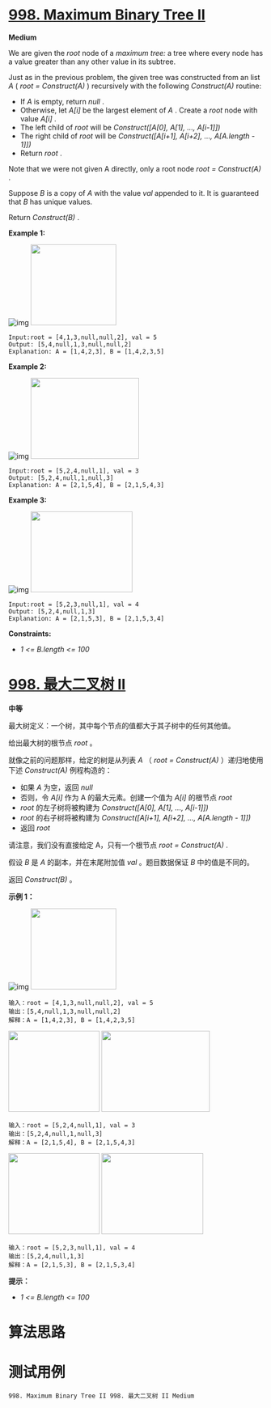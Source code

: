 # [998. Maximum Binary Tree II][enTitle]

**Medium**

We are given the  *root*  node of a  *maximum tree:*  a tree where every node has a value greater than any other value in its subtree.

Just as in the previous problem, the given tree was constructed from an list  *A*  ( *root = Construct(A)* ) recursively with the following  *Construct(A)*  routine:

- If  *A*  is empty, return  *null* . 
- Otherwise, let  *A[i]*  be the largest element of  *A* . Create a  *root*  node with value  *A[i]* . 
- The left child of  *root*  will be  *Construct([A[0], A[1], ..., A[i-1]])*  
- The right child of  *root*  will be  *Construct([A[i+1], A[i+2], ..., A[A.length - 1]])*  
- Return  *root* .

Note that we were not given A directly, only a root node  *root = Construct(A)* .

Suppose  *B*  is a copy of  *A*  with the value  *val*  appended to it. It is guaranteed that  *B*  has unique values.

Return  *Construct(B)* .



**Example 1:** 

![img](https://assets.leetcode.com/uploads/2019/02/21/maximum-binary-tree-1-1.png)
<img alt="" src="https://assets.leetcode.com/uploads/2019/02/21/maximum-binary-tree-1-2.png" style="width: 169px; height: 160px;">

```
Input:root = [4,1,3,null,null,2], val = 5
Output: [5,4,null,1,3,null,null,2]
Explanation: A = [1,4,2,3], B = [1,4,2,3,5]
```

**Example 2:** 

![img](https://assets.leetcode.com/uploads/2019/02/21/maximum-binary-tree-2-1.png)
<img alt="" src="https://assets.leetcode.com/uploads/2019/02/21/maximum-binary-tree-2-2.png" style="width: 214px; height: 160px;">

```
Input:root = [5,2,4,null,1], val = 3
Output: [5,2,4,null,1,null,3]
Explanation: A = [2,1,5,4], B = [2,1,5,4,3]
```

**Example 3:** 

![img](https://assets.leetcode.com/uploads/2019/02/21/maximum-binary-tree-3-1.png)
<img alt="" src="https://assets.leetcode.com/uploads/2019/02/21/maximum-binary-tree-3-2.png" style="width: 201px; height: 160px;">

```
Input:root = [5,2,3,null,1], val = 4
Output: [5,2,4,null,1,3]
Explanation: A = [2,1,5,3], B = [2,1,5,3,4]
```



**Constraints:** 

-  *1 <= B.length <= 100* 


# [998. 最大二叉树 II][cnTitle]

**中等**

最大树定义：一个树，其中每个节点的值都大于其子树中的任何其他值。

给出最大树的根节点  *root* 。

就像之前的问题那样，给定的树是从列表  *A* （ *root = Construct(A)* ）递归地使用下述  *Construct(A)*  例程构造的：

- 如果  *A*  为空，返回  *null*  
- 否则，令  *A[i]*  作为 A 的最大元素。创建一个值为  *A[i]*  的根节点  *root*  
-  *root*  的左子树将被构建为  *Construct([A[0], A[1], ..., A[i-1]])*  
-  *root*  的右子树将被构建为  *Construct([A[i+1], A[i+2], ..., A[A.length - 1]])*  
- 返回  *root* 

请注意，我们没有直接给定 A，只有一个根节点  *root = Construct(A)* .

假设  *B*  是  *A*  的副本，并在末尾附加值  *val* 。题目数据保证  *B*  中的值是不同的。

返回  *Construct(B)* 。



**示例 1：** 

![img](https://assets.leetcode-cn.com/aliyun-lc-upload/uploads/2019/02/23/maximum-binary-tree-1-1.png)
<img style="height: 160px; width: 169px;" src="https://assets.leetcode-cn.com/aliyun-lc-upload/uploads/2019/02/23/maximum-binary-tree-1-2.png" alt="">

```
输入：root = [4,1,3,null,null,2], val = 5
输出：[5,4,null,1,3,null,null,2]
解释：A = [1,4,2,3], B = [1,4,2,3,5]

```


<img style="height: 160px; width: 180px;" src="https://assets.leetcode-cn.com/aliyun-lc-upload/uploads/2019/02/23/maximum-binary-tree-2-1.png" alt="">
<img style="height: 160px; width: 214px;" src="https://assets.leetcode-cn.com/aliyun-lc-upload/uploads/2019/02/23/maximum-binary-tree-2-2.png" alt="">

```
输入：root = [5,2,4,null,1], val = 3
输出：[5,2,4,null,1,null,3]
解释：A = [2,1,5,4], B = [2,1,5,4,3]

```


<img style="height: 160px; width: 180px;" src="https://assets.leetcode-cn.com/aliyun-lc-upload/uploads/2019/02/23/maximum-binary-tree-3-1.png" alt="">
<img style="height: 160px; width: 201px;" src="https://assets.leetcode-cn.com/aliyun-lc-upload/uploads/2019/02/23/maximum-binary-tree-3-2.png" alt="">

```
输入：root = [5,2,3,null,1], val = 4
输出：[5,2,4,null,1,3]
解释：A = [2,1,5,3], B = [2,1,5,3,4]

```



**提示：** 

-  *1 <= B.length <= 100* 








# 算法思路

# 测试用例
```
998. Maximum Binary Tree II 998. 最大二叉树 II Medium
```

[enTitle]: https://leetcode.com/problems/maximum-binary-tree-ii/
[cnTitle]: https://leetcode-cn.com/problems/maximum-binary-tree-ii/
